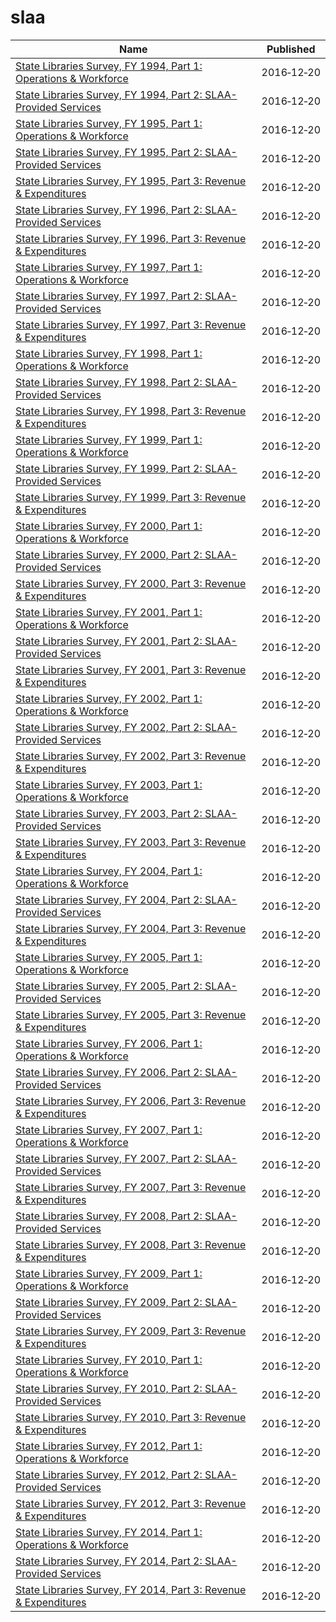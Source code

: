 # slaa

Name | Published
---- | ---------
[State Libraries Survey, FY 1994, Part 1: Operations & Workforce](../datasets/b5vx-qky6.md) | 2016&#x2011;12&#x2011;20
[State Libraries Survey, FY 1994, Part 2: SLAA-Provided Services](../datasets/k4m8-cnzp.md) | 2016&#x2011;12&#x2011;20
[State Libraries Survey, FY 1995, Part 1: Operations & Workforce](../datasets/fixd-rw4z.md) | 2016&#x2011;12&#x2011;20
[State Libraries Survey, FY 1995, Part 2: SLAA-Provided Services](../datasets/hk4d-dib5.md) | 2016&#x2011;12&#x2011;20
[State Libraries Survey, FY 1995, Part 3: Revenue & Expenditures](../datasets/yam5-caqd.md) | 2016&#x2011;12&#x2011;20
[State Libraries Survey, FY 1996, Part 2: SLAA-Provided Services](../datasets/gdgs-utb6.md) | 2016&#x2011;12&#x2011;20
[State Libraries Survey, FY 1996, Part 3: Revenue & Expenditures](../datasets/ux9w-5pde.md) | 2016&#x2011;12&#x2011;20
[State Libraries Survey, FY 1997, Part 1: Operations & Workforce](../datasets/97tr-cf5g.md) | 2016&#x2011;12&#x2011;20
[State Libraries Survey, FY 1997, Part 2: SLAA-Provided Services](../datasets/b2z7-ns9b.md) | 2016&#x2011;12&#x2011;20
[State Libraries Survey, FY 1997, Part 3: Revenue & Expenditures](../datasets/xzhn-73j5.md) | 2016&#x2011;12&#x2011;20
[State Libraries Survey, FY 1998, Part 1: Operations & Workforce](../datasets/ne6m-kay3.md) | 2016&#x2011;12&#x2011;20
[State Libraries Survey, FY 1998, Part 2: SLAA-Provided Services](../datasets/t328-kigb.md) | 2016&#x2011;12&#x2011;20
[State Libraries Survey, FY 1998, Part 3: Revenue & Expenditures](../datasets/y4qj-96v4.md) | 2016&#x2011;12&#x2011;20
[State Libraries Survey, FY 1999, Part 1: Operations & Workforce](../datasets/s6bx-erwg.md) | 2016&#x2011;12&#x2011;20
[State Libraries Survey, FY 1999, Part 2: SLAA-Provided Services](../datasets/ftxf-ex85.md) | 2016&#x2011;12&#x2011;20
[State Libraries Survey, FY 1999, Part 3: Revenue & Expenditures](../datasets/i95s-tzua.md) | 2016&#x2011;12&#x2011;20
[State Libraries Survey, FY 2000, Part 1: Operations & Workforce](../datasets/xa7b-pyuw.md) | 2016&#x2011;12&#x2011;20
[State Libraries Survey, FY 2000, Part 2: SLAA-Provided Services](../datasets/pmbv-fac9.md) | 2016&#x2011;12&#x2011;20
[State Libraries Survey, FY 2000, Part 3: Revenue & Expenditures](../datasets/jwf5-pnss.md) | 2016&#x2011;12&#x2011;20
[State Libraries Survey, FY 2001, Part 1: Operations & Workforce](../datasets/qxka-nndr.md) | 2016&#x2011;12&#x2011;20
[State Libraries Survey, FY 2001, Part 2: SLAA-Provided Services](../datasets/ripw-z3s3.md) | 2016&#x2011;12&#x2011;20
[State Libraries Survey, FY 2001, Part 3: Revenue & Expenditures](../datasets/mem6-3u6k.md) | 2016&#x2011;12&#x2011;20
[State Libraries Survey, FY 2002, Part 1: Operations & Workforce](../datasets/vsm8-pjjt.md) | 2016&#x2011;12&#x2011;20
[State Libraries Survey, FY 2002, Part 2: SLAA-Provided Services](../datasets/56wb-gfbm.md) | 2016&#x2011;12&#x2011;20
[State Libraries Survey, FY 2002, Part 3: Revenue & Expenditures](../datasets/txdv-aers.md) | 2016&#x2011;12&#x2011;20
[State Libraries Survey, FY 2003, Part 1: Operations & Workforce](../datasets/q2nk-htvf.md) | 2016&#x2011;12&#x2011;20
[State Libraries Survey, FY 2003, Part 2: SLAA-Provided Services](../datasets/4rgs-bhcf.md) | 2016&#x2011;12&#x2011;20
[State Libraries Survey, FY 2003, Part 3: Revenue & Expenditures](../datasets/bvhh-ix9q.md) | 2016&#x2011;12&#x2011;20
[State Libraries Survey, FY 2004, Part 1: Operations & Workforce](../datasets/c4gq-ae2a.md) | 2016&#x2011;12&#x2011;20
[State Libraries Survey, FY 2004, Part 2: SLAA-Provided Services](../datasets/mhtf-knj9.md) | 2016&#x2011;12&#x2011;20
[State Libraries Survey, FY 2004, Part 3: Revenue & Expenditures](../datasets/cmqi-svw5.md) | 2016&#x2011;12&#x2011;20
[State Libraries Survey, FY 2005, Part 1: Operations & Workforce](../datasets/vbzm-6ydx.md) | 2016&#x2011;12&#x2011;20
[State Libraries Survey, FY 2005, Part 2: SLAA-Provided Services](../datasets/9uhv-6je7.md) | 2016&#x2011;12&#x2011;20
[State Libraries Survey, FY 2005, Part 3: Revenue & Expenditures](../datasets/v5ua-6vwr.md) | 2016&#x2011;12&#x2011;20
[State Libraries Survey, FY 2006, Part 1: Operations & Workforce](../datasets/n7fh-zan2.md) | 2016&#x2011;12&#x2011;20
[State Libraries Survey, FY 2006, Part 2: SLAA-Provided Services](../datasets/ep9n-3dcf.md) | 2016&#x2011;12&#x2011;20
[State Libraries Survey, FY 2006, Part 3: Revenue & Expenditures](../datasets/4yk9-qksv.md) | 2016&#x2011;12&#x2011;20
[State Libraries Survey, FY 2007, Part 1: Operations & Workforce](../datasets/inm4-3tsj.md) | 2016&#x2011;12&#x2011;20
[State Libraries Survey, FY 2007, Part 2: SLAA-Provided Services](../datasets/f7vn-xa5f.md) | 2016&#x2011;12&#x2011;20
[State Libraries Survey, FY 2007, Part 3: Revenue & Expenditures](../datasets/9wry-mtm5.md) | 2016&#x2011;12&#x2011;20
[State Libraries Survey, FY 2008, Part 2: SLAA-Provided Services](../datasets/y3er-bkmc.md) | 2016&#x2011;12&#x2011;20
[State Libraries Survey, FY 2008, Part 3: Revenue & Expenditures](../datasets/t6s9-mm7b.md) | 2016&#x2011;12&#x2011;20
[State Libraries Survey, FY 2009, Part 1: Operations & Workforce](../datasets/rna2-j7md.md) | 2016&#x2011;12&#x2011;20
[State Libraries Survey, FY 2009, Part 2: SLAA-Provided Services](../datasets/2cw6-8ifq.md) | 2016&#x2011;12&#x2011;20
[State Libraries Survey, FY 2009, Part 3: Revenue & Expenditures](../datasets/auqm-gett.md) | 2016&#x2011;12&#x2011;20
[State Libraries Survey, FY 2010, Part 1: Operations & Workforce](../datasets/cjfg-5pz8.md) | 2016&#x2011;12&#x2011;20
[State Libraries Survey, FY 2010, Part 2: SLAA-Provided Services](../datasets/hqnz-wcjj.md) | 2016&#x2011;12&#x2011;20
[State Libraries Survey, FY 2010, Part 3: Revenue & Expenditures](../datasets/mjb9-rsyd.md) | 2016&#x2011;12&#x2011;20
[State Libraries Survey, FY 2012, Part 1: Operations & Workforce](../datasets/2sms-kv74.md) | 2016&#x2011;12&#x2011;20
[State Libraries Survey, FY 2012, Part 2: SLAA-Provided Services](../datasets/2uvr-b69k.md) | 2016&#x2011;12&#x2011;20
[State Libraries Survey, FY 2012, Part 3: Revenue & Expenditures](../datasets/9j5w-shf3.md) | 2016&#x2011;12&#x2011;20
[State Libraries Survey, FY 2014, Part 1: Operations & Workforce](../datasets/ega2-r6pd.md) | 2016&#x2011;12&#x2011;20
[State Libraries Survey, FY 2014, Part 2: SLAA-Provided Services](../datasets/qgbd-i4n4.md) | 2016&#x2011;12&#x2011;20
[State Libraries Survey, FY 2014, Part 3: Revenue & Expenditures](../datasets/gx9p-ff9r.md) | 2016&#x2011;12&#x2011;20

